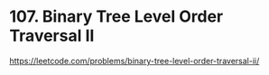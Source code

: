 # 107. Binary Tree Level Order Traversal II

https://leetcode.com/problems/binary-tree-level-order-traversal-ii/
